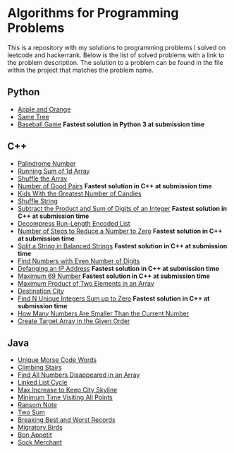 # Algorithms for Programming Problems
This is a repository with my solutions to programming problems I solved on leetcode and hackerrank. Below is the list of solved problems with a link to the problem description. The solution to a problem can be found in the file within the project that matches the problem name.

## Python
- [Apple and Orange](https://www.hackerrank.com/challenges/apple-and-orange/problem)
- [Same Tree](https://leetcode.com/problems/same-tree/description/)
- [Baseball Game](https://leetcode.com/problems/baseball-game/description/) **Fastest solution in Python 3 at submission time**
## C++ 
- [Palindrome Number](https://leetcode.com/problems/palindrome-number/)
- [Running Sum of 1d Array](https://leetcode.com/problems/running-sum-of-1d-array/)
- [Shuffle the Array](https://leetcode.com/problems/shuffle-the-array/)
- [Number of Good Pairs](https://leetcode.com/problems/number-of-good-pairs/) **Fastest solution in C++ at submission time**
- [Kids With the Greatest Number of Candies](https://leetcode.com/problems/kids-with-the-greatest-number-of-candies/)
- [Shuffle String](https://leetcode.com/problems/shuffle-string/)
- [Subtract the Product and Sum of Digits of an Integer](https://leetcode.com/problems/subtract-the-product-and-sum-of-digits-of-an-integer/) **Fastest solution in C++ at submission time**
- [Decompress Run-Length Encoded List](https://leetcode.com/problems/decompress-run-length-encoded-list/)
- [Number of Steps to Reduce a Number to Zero](https://leetcode.com/problems/number-of-steps-to-reduce-a-number-to-zero/) **Fastest solution in C++ at submission time**
- [Split a String in Balanced Strings](https://leetcode.com/problems/split-a-string-in-balanced-strings/) **Fastest solution in C++ at submission time**
- [Find Numbers with Even Number of Digits](https://leetcode.com/problems/find-numbers-with-even-number-of-digits/)
- [Defanging an IP Address](https://leetcode.com/problems/defanging-an-ip-address/) **Fastest solution in C++ at submission time**
- [Maximum 69 Number](https://leetcode.com/problems/maximum-69-number/) **Fastest solution in C++ at submission time**
- [Maximum Product of Two Elements in an Array](https://leetcode.com/problems/maximum-product-of-two-elements-in-an-array/)
- [Destination City](https://leetcode.com/problems/destination-city/)
- [Find N Unique Integers Sum up to Zero](https://leetcode.com/problems/find-n-unique-integers-sum-up-to-zero/) **Fastest solution in C++ at submission time**
- [How Many Numbers Are Smaller Than the Current Number](https://leetcode.com/problems/how-many-numbers-are-smaller-than-the-current-number/)
- [Create Target Array in the Given Order](https://leetcode.com/problems/create-target-array-in-the-given-order/)

## Java
- [Unique Morse Code Words](https://leetcode.com/problems/unique-morse-code-words/description/)
- [Climbing Stairs](https://leetcode.com/problems/climbing-stairs/description/)
- [Find All Numbers Disappeared in an Array](https://leetcode.com/problems/find-all-numbers-disappeared-in-an-array/description/)
- [Linked List Cycle](https://leetcode.com/problems/linked-list-cycle/description/)
- [Max Increase to Keep City Skyline](https://leetcode.com/problems/max-increase-to-keep-city-skyline/description/)
- [Minimum Time Visiting All Points](https://leetcode.com/problems/minimum-time-visiting-all-points/)
- [Ransom Note](https://leetcode.com/problems/ransom-note/)
- [Two Sum](https://leetcode.com/problems/two-sum/)
- [Breaking Best and Worst Records](https://www.hackerrank.com/challenges/breaking-best-and-worst-records/)
- [Migratory Birds](https://www.hackerrank.com/challenges/migratory-birds/)
- [Bon Appetit](https://www.hackerrank.com/challenges/bon-appetit/)
- [Sock Merchant](https://www.hackerrank.com/challenges/sock-merchant/)

